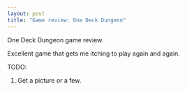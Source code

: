 ```yaml
---
layout: post
title: "Game review: One Deck Dungeon"
---
```


One Deck Dungeon game review.

Excellent game that gets me itching to play again and again.

TODO:
1. Get a picture or a few.